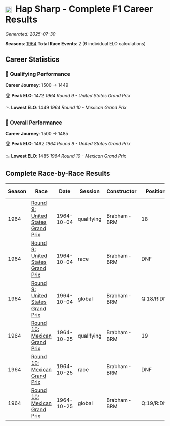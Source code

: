 # <img src="https://upload.wikimedia.org/wikipedia/commons/a/a4/Flag_of_the_United_States.svg" alt="United States" width="20" height="auto" style="vertical-align: middle; margin-right: 5px;" onerror="this.outerHTML='🇺🇸'; this.style.marginRight='5px';"/> Hap Sharp - Complete F1 Career Results

*Generated: 2025-07-30*

**Seasons**: [1964](../results/1964-season-report.md)
**Total Race Events**: 2 (6 individual ELO calculations)

## Career Statistics

### 🏁 Qualifying Performance
**Career Journey**: 1500 → 1449

🏆 **Peak ELO**: 1472
   *1964 Round 9 - United States Grand Prix*

📉 **Lowest ELO**: 1449
   *1964 Round 10 - Mexican Grand Prix*

### 🌟 Overall Performance
**Career Journey**: 1500 → 1485

🏆 **Peak ELO**: 1492
   *1964 Round 9 - United States Grand Prix*

📉 **Lowest ELO**: 1485
   *1964 Round 10 - Mexican Grand Prix*


## Complete Race-by-Race Results

| Season | Race | Date | Session | Constructor | Position | Starting ELO | ELO Change | Final ELO | Teammate |
|--------|------|------|---------|-------------|----------|--------------|------------|-----------|----------|
| 1964 | [Round 9: United States Grand Prix](../results/1964-season-report.md#round-9-united-states-grand-prix) | 1964-10-04 | qualifying | Brabham-BRM | 18 | 1500 | -28 | 1472 | <img src="https://upload.wikimedia.org/wikipedia/commons/f/f3/Flag_of_Switzerland.svg" alt="Switzerland" width="20" height="auto" style="vertical-align: middle; margin-right: 5px;" onerror="this.outerHTML='🇨🇭'; this.style.marginRight='5px';"/> Jo Siffert |
| 1964 | [Round 9: United States Grand Prix](../results/1964-season-report.md#round-9-united-states-grand-prix) | 1964-10-04 | race | Brabham-BRM | DNF | 1500 | N/A | 1500 | <img src="https://upload.wikimedia.org/wikipedia/commons/f/f3/Flag_of_Switzerland.svg" alt="Switzerland" width="20" height="auto" style="vertical-align: middle; margin-right: 5px;" onerror="this.outerHTML='🇨🇭'; this.style.marginRight='5px';"/> Jo Siffert |
| 1964 | [Round 9: United States Grand Prix](../results/1964-season-report.md#round-9-united-states-grand-prix) | 1964-10-04 | global | Brabham-BRM | Q:18/R:DNF | 1500 | -8 | 1492 | <img src="https://upload.wikimedia.org/wikipedia/commons/f/f3/Flag_of_Switzerland.svg" alt="Switzerland" width="20" height="auto" style="vertical-align: middle; margin-right: 5px;" onerror="this.outerHTML='🇨🇭'; this.style.marginRight='5px';"/> Jo Siffert |
| 1964 | [Round 10: Mexican Grand Prix](../results/1964-season-report.md#round-10-mexican-grand-prix) | 1964-10-25 | qualifying | Brabham-BRM | 19 | 1472 | -23 | 1449 | <img src="https://upload.wikimedia.org/wikipedia/commons/f/f3/Flag_of_Switzerland.svg" alt="Switzerland" width="20" height="auto" style="vertical-align: middle; margin-right: 5px;" onerror="this.outerHTML='🇨🇭'; this.style.marginRight='5px';"/> Jo Siffert |
| 1964 | [Round 10: Mexican Grand Prix](../results/1964-season-report.md#round-10-mexican-grand-prix) | 1964-10-25 | race | Brabham-BRM | DNF | 1500 | N/A | 1500 | <img src="https://upload.wikimedia.org/wikipedia/commons/f/f3/Flag_of_Switzerland.svg" alt="Switzerland" width="20" height="auto" style="vertical-align: middle; margin-right: 5px;" onerror="this.outerHTML='🇨🇭'; this.style.marginRight='5px';"/> Jo Siffert |
| 1964 | [Round 10: Mexican Grand Prix](../results/1964-season-report.md#round-10-mexican-grand-prix) | 1964-10-25 | global | Brabham-BRM | Q:19/R:DNF | 1492 | -7 | 1485 | <img src="https://upload.wikimedia.org/wikipedia/commons/f/f3/Flag_of_Switzerland.svg" alt="Switzerland" width="20" height="auto" style="vertical-align: middle; margin-right: 5px;" onerror="this.outerHTML='🇨🇭'; this.style.marginRight='5px';"/> Jo Siffert |
